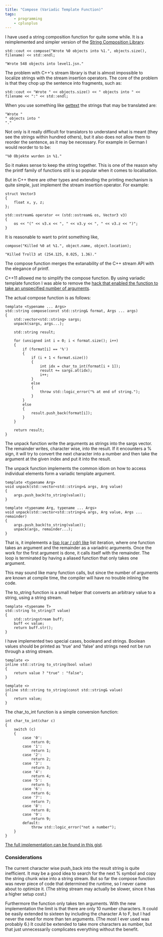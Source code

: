 ```yaml
---
title: "Compose (Variadic Template Function)"
tags:
    - programming
    - cplusplus
---
```


I have used a string composition function for quite some while. It is a 
reimplemented and simpler version of the [String Composition Library][1].

    std::cout << compose("Wrote %0 objects into %1.", objects.size(), filename) << std::endl;
    
    "Wrote 548 objects into level1.jsn."

The problem with C++'s stream library is that is almost impossible to localize
strings with the stream insertion operators. The core of the problem is that
they chop up the sentence into fragments, such as:

    std::cout << "Wrote " << objects.size() << " objects into " << filename << ":" << std::endl;
    
When you use something like [gettext][2] the strings that may be translated are:

    "Wrote "
    " objects into "
    "."

Not only is it really difficult for translators to understand what is meant 
(they see the strings within hundred others), but it also does not allow them 
to reorder the sentence, as it may be necessary. For example in German I would
reorder to to be:

    "%0 Objekte wurden in %1."

So it makes sense to keep the string together. This is one of the reason why the 
printf family of functions still is so popular when it comes to localisation.

But in C++ there are other types and extending the printing mechanism is quite 
simple, just implement the stream insertion operator. For example:

    struct Vector3
    {
        float x, y, z;
    };
    
    std::ostream& operator << (std::ostream& os, Vector3 v3)
    {
        os << "(" << v3.x << ", " << v3.y << ", " << v3.z << ")";
    }
    
It is reasonable to want to print something like,

    compose("Killed %0 at %1.", object.name, object.location);
    
    "Killed Troll3 at (254.125, 0.025, 1.36)."
    
The compose function merges the extanability of the C++ stream API with the
elegance of printf.

C++11 allowed me to simplify the compose function. By using variadic template
function I was able to remove the [hack that enabled the function to take an
unspecified number of arguments][3]. 

The actual compose function is as follows:

    template <typename ... Args>
    std::string compose(const std::string& format, Args ... args)
    {
        std::vector<std::string> sargs;
        unpack(sargs, args...);
        
        std::string result;
 
        for (unsigned int i = 0; i < format.size(); i++)
        {
            if (format[i] == '%')
            {
                if (i + 1 < format.size())
                {
                    int idx = char_to_int(format[i + 1]);
                    result += sargs.at(idx);
                    i++;
                }
                else
                {
                    throw std::logic_error("% at end of string.");
                }
            }
            else
            {
                result.push_back(format[i]);
            }
        }
 
        return result;
    }

The unpack function write the arguments as strings into the sargs vector. The 
remainder writes, character wise, into the result. If it encounters a % sign, 
it will try to convert the next character into a number and then take the 
argument at the given index and put it into the result.

The unpack function implements the common idiom on how to access individual 
elements form a variadic template argument. 

    template <typename Arg>
    void unpack(std::vector<std::string>& args, Arg value)
    {
        args.push_back(to_string(value));
    }
 
    template <typename Arg, typename ... Args>
    void unpack(std::vector<std::string>& args, Arg value, Args ... remainder)
    {
        args.push_back(to_string(value));
        unpack(args, remainder...);
    }
    
That is, it implements a [lisp (car / cdr) like][4] list iteration, where one 
function takes an argument and the remainder as a variadric arguments. Once
the work for the first argument is done, it calls itself with the remainder. 
The loop is terminated by having a aliased function that only takes one argument. 

This may sound like many function calls, but since the number of arguments 
are known at compile time, the compiler will have no trouble inlining the code.

The to_string function is a small helper that converts an arbitrary value
to a string, using a string stream.

    template <typename T>
    std::string to_string(T value)
    {
        std::stringstream buff;
        buff << value;
        return buff.str();
    }

I have implemented two special cases, booleand and strings. Boolean values should
be printed as 'true' and 'false' and strings need not be run through a string 
stream.

    template <>
    inline std::string to_string(bool value)
    {
        return value ? "true" : "false";
    }
 
    template <>
    inline std::string to_string(const std::string& value)
    {
        return value;
    }

The char_to_int function is a simple conversion function:

    int char_to_int(char c)
    {
        switch (c)
        {
            case '0':
                return 0;
            case '1':
                return 1;
            case '2':
                return 2;
            case '3':
                return 3;
            case '4':
                return 4;
            case '5':
                return 5;
            case '6':
                return 6;
            case '7':
                return 7;
            case '8':
                return 8;
            case '9':
                return 9;
            default:
                throw std::logic_error("not a number");
        }
    }

[The full implementation can be found in this gist][5].
    
### Considerations

The current character wise push_back into the result string is quite inefficient. 
It may be a good idea to search for the next % symbol and copy the string chunk
wise into a string stream. But so far the compose function was never piece of 
code that determined the runtime, so I never came about to optimize it. 
(The string stream may actually be slower, since it has a higher setup cost.)

Furthermore the function only takes ten arguments. With the new implementation
the limit is that there are only 10 number characters. It could be easily 
extended to sixteen by including the character A to F, but I had never the need
for more than ten arguments. (The most I ever used was probably 6.) It could be
extended to take more characters as number, but that just unnecessarily 
complicates everything without the benefit.
    
[1]: http://people.iola.dk/olau/compose/
[2]: https://www.gnu.org/software/gettext/
[3]: https://gist.github.com/rioki/f56627258de218dfa91e#file-oldcompose-h-L119
[4]: https://en.wikipedia.org/wiki/CAR_and_CDR
[5]: https://gist.github.com/rioki/f56627258de218dfa91e#file-compose-h
 